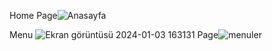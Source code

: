 Home Page![Anasayfa](https://github.com/berkehanirmak/Cafe-Menu/assets/143714685/8d785642-5d47-433d-b641-bdabf7d09fff)

Menu ![Ekran görüntüsü 2024-01-03 163131](https://github.com/berkehanirmak/Cafe-Menu/assets/143714685/bb3ee576-cf10-4613-9589-a9d49f27684b)
Page![menuler](https://github.com/berkehanirmak/Cafe-Menu/assets/143714685/0270d1aa-e085-4371-ba1a-6f7e9e08d4ae)

